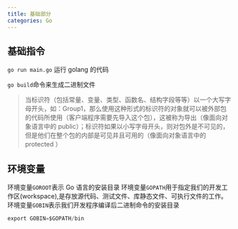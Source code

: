 ```yaml
---
title: 基础部分
categories: Go
---
```


## 基础指令

`go run main.go` 运行 golang 的代码

`go build`命令来生成二进制文件

> 当标识符（包括常量、变量、类型、函数名、结构字段等等）以一个大写字母开头，如：Group1，那么使用这种形式的标识符的对象就可以被外部包的代码所使用（客户端程序需要先导入这个包），这被称为导出（像面向对象语言中的 public）；标识符如果以小写字母开头，则对包外是不可见的，但是他们在整个包的内部是可见并且可用的（像面向对象语言中的 protected ）

## 环境变量

环境变量`GOROOT`表示 Go 语言的安装目录
环境变量`GOPATH`用于指定我们的开发工作区(workspace),是存放源代码、测试文件、库静态文件、可执行文件的工作。
环境变量`GOBIN`表示我们开发程序编译后二进制命令的安装目录

```go
export GOBIN=$GOPATH/bin
```
